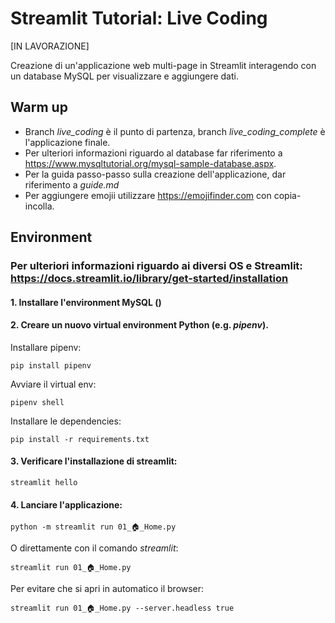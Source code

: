 # Streamlit Tutorial: Live Coding
[IN LAVORAZIONE]

Creazione di un'applicazione web multi-page in Streamlit interagendo con un database MySQL per visualizzare e aggiungere dati.

## Warm up 
* Branch *live_coding* è il punto di partenza, branch *live_coding_complete* è l'applicazione finale.
* Per ulteriori informazioni riguardo al database far riferimento a https://www.mysqltutorial.org/mysql-sample-database.aspx.
* Per la guida passo-passo sulla creazione dell'applicazione, dar riferimento a *guide.md*
* Per aggiungere emojii utilizzare https://emojifinder.com con copia-incolla.

## Environment
### Per ulteriori informazioni riguardo ai diversi OS e Streamlit: https://docs.streamlit.io/library/get-started/installation

#### 1. Installare l'environment MySQL ()
#### 2. Creare un nuovo virtual environment Python (e.g. *pipenv*).

Installare pipenv:
```
pip install pipenv
```
Avviare il virtual env:
```
pipenv shell
```
Installare le dependencies:
```
pip install -r requirements.txt

```
#### 3. Verificare l'installazione di streamlit:
```
streamlit hello
```
#### 4. Lanciare l'applicazione:
```
python -m streamlit run 01_🏠_Home.py
```
O direttamente con il comando *streamlit*:
```
streamlit run 01_🏠_Home.py
```
Per evitare che si apri in automatico il browser:
```
streamlit run 01_🏠_Home.py --server.headless true
```
